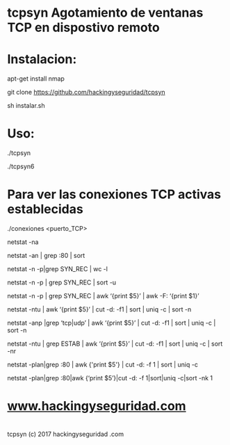# tcpsyn Agotamiento de ventanas TCP en dispostivo remoto
#
# Instalacion:

apt-get install nmap

git clone https://github.com/hackingyseguridad/tcpsyn

sh instalar.sh

# Uso:

./tcpsyn <IP puerto>

./tcpsyn6 <IPv6 puerto>

# Para ver las conexiones TCP activas establecidas

./conexiones <puerto_TCP>

netstat -na

netstat -an | grep :80 | sort

netstat -n -p|grep SYN_REC | wc -l

netstat -n -p | grep SYN_REC | sort -u

netstat -n -p | grep SYN_REC | awk ‘{print $5}’ | awk -F: ‘{print $1}’

netstat -ntu | awk ‘{print $5}’ | cut -d: -f1 | sort | uniq -c | sort -n

netstat -anp |grep ‘tcp|udp’ | awk ‘{print $5}’ | cut -d: -f1 | sort | uniq -c | sort -n

netstat -ntu | grep ESTAB | awk ‘{print $5}’ | cut -d: -f1 | sort | uniq -c | sort -nr

netstat -plan|grep :80 | awk {'print $5'} | cut -d: -f 1 | sort | uniq -c

netstat -plan|grep :80|awk {‘print $5’}|cut -d: -f 1|sort|uniq -c|sort -nk 1

# www.hackingyseguridad.com
#
tcpsyn (c) 2017 hackingyseguridad .com


